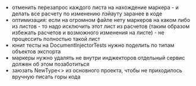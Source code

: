 ﻿- отменить перезапрос каждого листа на нахождение маркера - и делать все расчету по изменению лэйауту заранее в коде
- оптимизация: если на огромном файле нету маркеров на каком либо из листов - то надо исключить этот лист из расчетов (таким образом избежать расчетов и возможного изменения на листе) - не процессить полностью такой лист
- юнит тесты на DocumentInjectorTests нужно поделить по типам объектов экспорта
- маркеры нужно удалять не внутри инджекторов отдельный сервис должен об этом позаботиться
- заюзать NewType<> из основного проекта, чтобы не приходилось вручную писать горы кода
